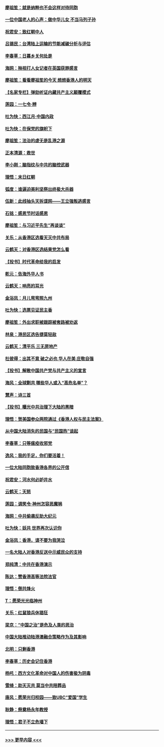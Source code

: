 #### [廖祖笙：就是纳粹也不会这样对待同胞](../pages/nsc993/n11697658.md?t=12040001) 
#### [一位中国老人的心声：做中华儿女 不当马列子孙](../pages/nsc993/n11697525.md?t=12040001) 
#### [祝君安：致红朝中人](../pages/nsc993/n11697518.md?t=12040001) 
#### [吕锡民：台湾陆上运输的节能减碳分析与评估](../pages/nsc993/n11694983.md?t=12040001) 
#### [李春草：日暮乡关何处是](../pages/nsc993/n11694805.md?t=12040001) 
#### [海网：殃视打人女记者在英国获罪感言](../pages/nsc993/n11693832.md?t=12040001) 
#### [廖祖笙：看看廖祖笙的今天 想想香港人的明天](../pages/nsc993/n11693707.md?t=12040001) 
#### [【名家专栏】弹劾听证内藏共产主义颠覆模式](../pages/nsc993/n11693563.md?t=12040001) 
#### [莲园：一七令‧辨](../pages/nsc993/n11692558.md?t=12040001) 
#### [吐为快：西江月·中国内政](../pages/nsc993/n11692071.md?t=12040001) 
#### [吐为快：在保党的旗帜下](../pages/nsc993/n11691188.md?t=12040001) 
#### [廖祖笙：法治的虚无是乱港之源](../pages/nsc993/n11690605.md?t=12040001) 
#### [正本清源：救世](../pages/nsc993/n11689134.md?t=12040001) 
#### [李小刚：脑指纹与中共的脑控武器](../pages/nsc993/n11688900.md?t=12040001) 
#### [理悟：末日红朝](../pages/nsc993/n11688829.md?t=12040001) 
#### [弧度：谁逼迫美利坚祭出终极大杀器](../pages/nsc993/n11688735.md?t=12040001) 
#### [伍新：此线抽头天拆谍网——王立强叛逃感言](../pages/nsc993/n11687981.md?t=12040001) 
#### [石铭：感恩节时话感恩](../pages/nsc993/n11687568.md?t=12040001) 
#### [廖祖笙：与习近平先生“再谈谈”](../pages/nsc993/n11687005.md?t=12040001) 
#### [关乐：从香港区选看天灭中共布局](../pages/nsc993/n11686647.md?t=12040001) 
#### [云鹤天：对香港区选结果党怎么看](../pages/nsc993/n11686216.md?t=12040001) 
#### [【投书】时代革命给我的启发](../pages/nsc993/n11684287.md?t=12040001) 
#### [乾元：告海外华人书](../pages/nsc993/n11684044.md?t=12040001) 
#### [云鹤天：响亮的耳光](../pages/nsc993/n11684254.md?t=12040001) 
#### [金浴凤：月儿弯弯照九州](../pages/nsc993/n11684231.md?t=12040001) 
#### [吐为快：选票见证民主香](../pages/nsc993/n11684206.md?t=12040001) 
#### [廖祖笙：外出求职被跟踪被套路被劝返](../pages/nsc993/n11683874.md?t=12040001) 
#### [林泉：港民区选告捷莫轻敌](../pages/nsc993/n11683930.md?t=12040001) 
#### [云鹤天：清平乐 三无房地产](../pages/nsc993/n11681521.md?t=12040001) 
#### [杜彼得：出其不意 破之必也 华人在美 庄敬自强](../pages/nsc993/n11679554.md?t=12040001) 
#### [【投书】解散中国共产党与共产主义的宣言](../pages/nsc993/n11679177.md?t=12040001) 
#### [海风：全球剿共 哪些华人或入“高危名单”？](../pages/nsc993/n11678617.md?t=12040001) 
#### [慧声：诗三首](../pages/nsc993/n11678848.md?t=12040001) 
#### [【投书】曝光中共治理下大陆的黑暗](../pages/nsc993/n11678674.md?t=12040001) 
#### [理悟：贺美国参众两院通过《香港人权与民主法案》](../pages/nsc993/n11678104.md?t=12040001) 
#### [从中国大陆消失的民国与“民国热”谈起](../pages/nsc993/n11678075.md?t=12040001) 
#### [李春草：只等瘟疫收邪党](../pages/nsc993/n11677308.md?t=12040001) 
#### [逸风：我的手足，你们要活着！](../pages/nsc993/n11676352.md?t=12040001) 
#### [一位大陆同胞致香港各界的公开信](../pages/nsc993/n11675761.md?t=12040001) 
#### [祝君安：河水何必妒井水](../pages/nsc993/n11675746.md?t=12040001) 
#### [云鹤天：天怒](../pages/nsc993/n11675718.md?t=12040001) 
#### [莲园：调笑令‧神州怎容恶魔祸](../pages/nsc993/n11675648.md?t=12040001) 
#### [海网：中共偷袭反助大纪元](../pages/nsc993/n11673515.md?t=12040001) 
#### [吐为快：妖共 世界再次认识你](../pages/nsc993/n11673506.md?t=12040001) 
#### [金浴凤：香港，请不要为我哭泣](../pages/nsc993/n11673248.md?t=12040001) 
#### [一名大陆人对香港反送中示威民众的支持](../pages/nsc993/n11672615.md?t=12040001) 
#### [郑纯清：中共在香港演示](../pages/nsc993/n11670539.md?t=12040001) 
#### [陈达：赞香港高等法院法官](../pages/nsc993/n11669542.md?t=12040001) 
#### [理悟：倒共烽火](../pages/nsc993/n11668844.md?t=12040001) 
#### [T：愿荣光光临神州](../pages/nsc993/n11668421.md?t=12040001) 
#### [关乐：红鼠狼兵休猖狂](../pages/nsc993/n11668378.md?t=12040001) 
#### [梁京：“中国之治”是危及人类的恶治](../pages/nsc993/n11668328.md?t=12040001) 
#### [中国大陆推动陆港澳融合策略作为及其影响](../pages/nsc993/n11668157.md?t=12040001) 
#### [北明：只剩香港](../pages/nsc993/n11668002.md?t=12040001) 
#### [李春草：历史会记住香港](../pages/nsc993/n11667927.md?t=12040001) 
#### [杨吒：西方文化革命对中国人的伤害极为阴毒](../pages/nsc993/n11664521.md?t=12040001) 
#### [雪绮：助天灭共 莫当中共陪葬品](../pages/nsc993/n11662650.md?t=12040001) 
#### [唐风：愿荣光归校园——致UBC“爱国”学生](../pages/nsc993/n11662194.md?t=12040001) 
#### [耿静：祭奠杨永年教授](../pages/nsc993/n11662514.md?t=12040001) 
#### [理悟：君子不立危墙下](../pages/nsc993/n11662172.md?t=12040001) 

----
#### [ >>> 更早内容 <<< ](../indexes/nsc993-earlier.md)
